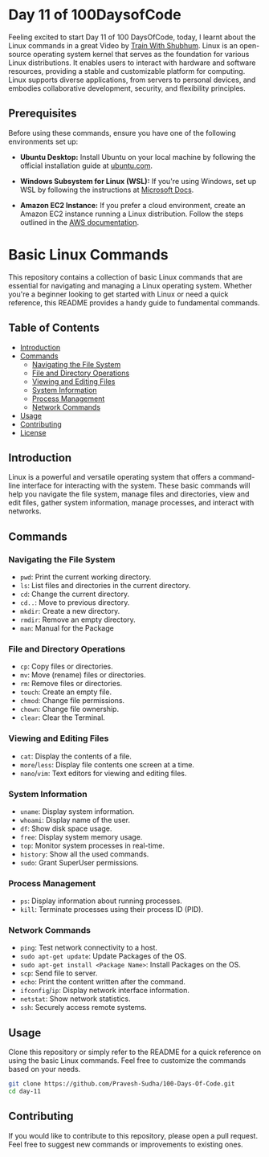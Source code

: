 # Day 11 of 100DaysofCode

Feeling excited to start Day 11 of 100 DaysOfCode, today, I learnt about the Linux commands in a great Video by [Train With Shubhum](https://youtu.be/39oyFIStuaI?si=YEAFKGAWLsggTxJi). Linux is an open-source operating system kernel that serves as the foundation for various Linux distributions. It enables users to interact with hardware and software resources, providing a stable and customizable platform for computing. Linux supports diverse applications, from servers to personal devices, and embodies collaborative development, security, and flexibility principles.

## Prerequisites

Before using these commands, ensure you have one of the following environments set up:

- **Ubuntu Desktop:** Install Ubuntu on your local machine by following the official installation guide at [ubuntu.com](https://ubuntu.com/download/desktop).

- **Windows Subsystem for Linux (WSL):** If you're using Windows, set up WSL by following the instructions at [Microsoft Docs](https://docs.microsoft.com/en-us/windows/wsl/install).

- **Amazon EC2 Instance:** If you prefer a cloud environment, create an Amazon EC2 instance running a Linux distribution. Follow the steps outlined in the [AWS documentation](https://aws.amazon.com/getting-started/hands-on/run-your-app-using-amazon-ec2/).

# Basic Linux Commands

This repository contains a collection of basic Linux commands that are essential for navigating and managing a Linux operating system. Whether you're a beginner looking to get started with Linux or need a quick reference, this README provides a handy guide to fundamental commands.

## Table of Contents

- [Introduction](#introduction)
- [Commands](#commands)
  - [Navigating the File System](#navigating-the-file-system)
  - [File and Directory Operations](#file-and-directory-operations)
  - [Viewing and Editing Files](#viewing-and-editing-files)
  - [System Information](#system-information)
  - [Process Management](#process-management)
  - [Network Commands](#network-commands)
- [Usage](#usage)
- [Contributing](#contributing)
- [License](#license)

## Introduction

Linux is a powerful and versatile operating system that offers a command-line interface for interacting with the system. These basic commands will help you navigate the file system, manage files and directories, view and edit files, gather system information, manage processes, and interact with networks.

## Commands

### Navigating the File System

- `pwd`: Print the current working directory.
- `ls`: List files and directories in the current directory.
- `cd`: Change the current directory.
- `cd..`: Move to previous directory.
- `mkdir`: Create a new directory.
- `rmdir`: Remove an empty directory.
- `man`: Manual for the Package

### File and Directory Operations

- `cp`: Copy files or directories.
- `mv`: Move (rename) files or directories.
- `rm`: Remove files or directories.
- `touch`: Create an empty file.
- `chmod`: Change file permissions.
- `chown`: Change file ownership.
- `clear`: Clear the Terminal.

### Viewing and Editing Files

- `cat`: Display the contents of a file.
- `more`/`less`: Display file contents one screen at a time.
- `nano`/`vim`: Text editors for viewing and editing files.

### System Information

- `uname`: Display system information.
- `whoami`: Display name of the user.
- `df`: Show disk space usage.
- `free`: Display system memory usage.
- `top`: Monitor system processes in real-time.
- `history`: Show all the used commands.
- `sudo`: Grant SuperUser permissions.

### Process Management

- `ps`: Display information about running processes.
- `kill`: Terminate processes using their process ID (PID).

### Network Commands

- `ping`: Test network connectivity to a host.
- `sudo apt-get update`: Update Packages of the OS.
- `sudo apt-get install <Package Name>`: Install Packages on the OS.
- `scp`: Send file to server.
- `echo`: Print the content written after the command.
- `ifconfig`/`ip`: Display network interface information.
- `netstat`: Show network statistics.
- `ssh`: Securely access remote systems.

## Usage

Clone this repository or simply refer to the README for a quick reference on using the basic Linux commands. Feel free to customize the commands based on your needs.

```bash
git clone https://github.com/Pravesh-Sudha/100-Days-Of-Code.git
cd day-11
```

## Contributing

If you would like to contribute to this repository, please open a pull request. Feel free to suggest new commands or improvements to existing ones.
